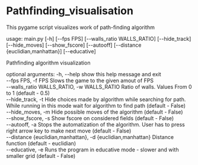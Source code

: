 # Pathfinding_visualisation
This pygame script visualizes work of path-finding algorithm 

usage: main.py [-h] [--fps FPS] [--walls_ratio WALLS_RATIO] [--hide_track] [--hide_moves] [--show_fscore] [--autooff] [--distance {euclidian,manhattan}] [--educative]

Pathfinding algorithm visualization

optional arguments:
  -h, --help            show this help message and exit<br />
  --fps FPS, -f FPS     Slows the game to the given amout of FPS<br />
  --walls_ratio WALLS_RATIO, -w WALLS_RATIO
                        Ratio of walls. Values From 0 to 1 (default - 0.5)<br />
  --hide_track, -t      Hide choices made by algorithm while searching for path. While running in this mode wait for algorithm to find path (default - False)<br />
  --hide_moves, -m      Hide possible moves of the algorithm (default - False)<br />
  --show_fscore, -s     Show fscore on considered fields (default - False)<br />
  --autooff, -a         Stops the automatization of the algorithm. User has to press right arrow key to make next move (default - False)<br />
  --distance {euclidian,manhattan}, -d {euclidian,manhattan}
                        Distance function (default - euclidian)<br />
  --educative, -e       Runs the program in educative mode - slower and with smaller grid (default - False)
